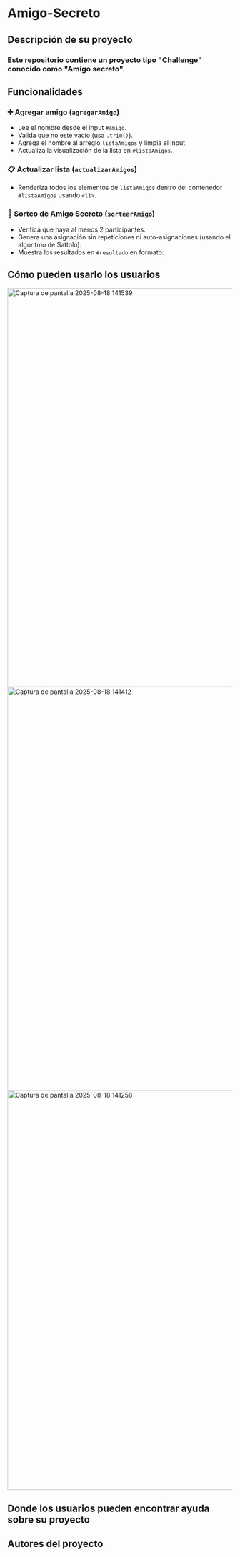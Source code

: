 # Amigo-Secreto

## Descripción de su proyecto
### Este repositorio contiene un proyecto tipo "Challenge" conocido como "Amigo secreto". 
## Funcionalidades
### ➕ Agregar amigo (`agregarAmigo`)
- Lee el nombre desde el input `#amigo`.
- Valida que no esté vacío (usa `.trim()`).
- Agrega el nombre al arreglo `listaAmigos` y limpia el input.
- Actualiza la visualización de la lista en `#listaAmigos`.

### 📋 Actualizar lista (`actualizarAmigos`)
- Renderiza todos los elementos de `listaAmigos` dentro del contenedor `#listaAmigos` usando `<li>`.

### 🎲 Sorteo de Amigo Secreto (`sortearAmigo`)
- Verifica que haya al menos 2 participantes.
- Genera una asignación sin repeticiones ni auto-asignaciones (usando el algoritmo de Sattolo).
- Muestra los resultados en `#resultado` en formato: 


## Cómo pueden usarlo los usuarios

<img width="1907" height="893" alt="Captura de pantalla 2025-08-18 141539" src="https://github.com/user-attachments/assets/ee99cb72-719f-404e-bd85-7d10edb47af1" />

<img width="1912" height="903" alt="Captura de pantalla 2025-08-18 141412" src="https://github.com/user-attachments/assets/db2d9128-2c9b-45a6-aaab-8cfc40ca823e" />

<img width="1910" height="895" alt="Captura de pantalla 2025-08-18 141258" src="https://github.com/user-attachments/assets/de952d76-2575-4bcd-993d-989751af83ce" />




## Donde los usuarios pueden encontrar ayuda sobre su proyecto
>
## Autores del proyecto
>
